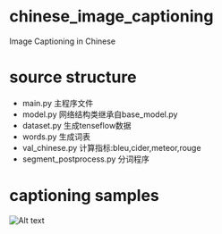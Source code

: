 # chinese_image_captioning
Image Captioning in Chinese
# source structure
- main.py            主程序文件
- model.py           网络结构类继承自base_model.py
- dataset.py         生成tenseflow数据
- words.py           生成词表
- val_chinese.py     计算指标:bleu,cider,meteor,rouge
- segment_postprocess.py   分词程序
# captioning samples
![Alt text](https://github.com/yuanx520/chinese_image_captioning/result/examples.png "Optional title")
